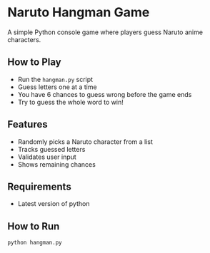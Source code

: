 # Naruto Hangman Game

A simple Python console game where players guess Naruto anime characters.

## How to Play

- Run the `hangman.py` script
- Guess letters one at a time
- You have 6 chances to guess wrong before the game ends
- Try to guess the whole word to win!

## Features

- Randomly picks a Naruto character from a list
- Tracks guessed letters
- Validates user input
- Shows remaining chances

## Requirements

- Latest version of python

## How to Run

```bash
python hangman.py

